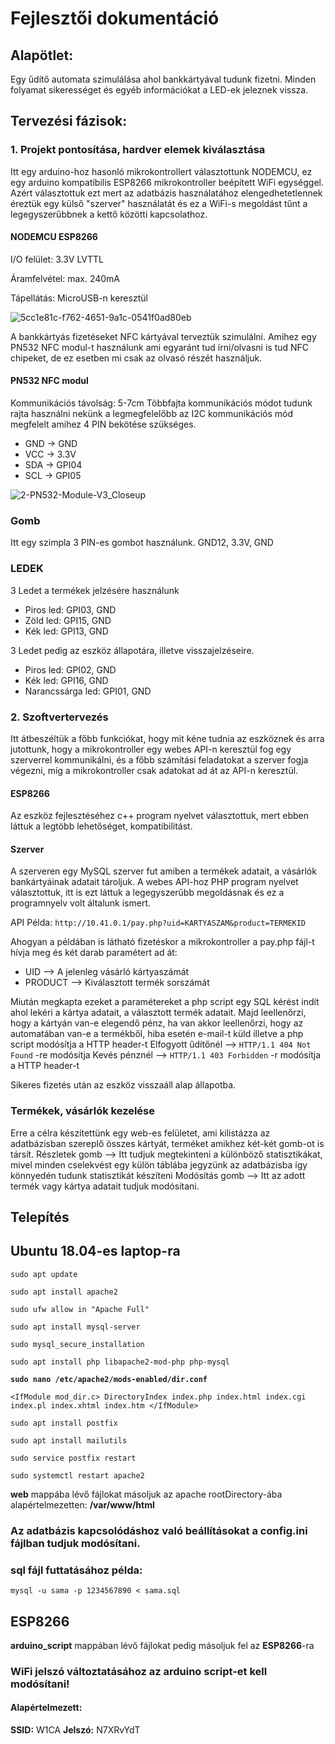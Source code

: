 # Fejlesztői dokumentáció
## Alapötlet:
Egy űdítő automata szimulálása ahol bankkártyával tudunk fizetni. Minden folyamat sikerességet és egyéb információkat a LED-ek jeleznek vissza.

## Tervezési fázisok:
### 1. Projekt pontosítása, hardver elemek kiválasztása
Itt egy arduino-hoz hasonló mikrokontrollert választottunk NODEMCU, ez egy arduino kompatibilis ESP8266 mikrokontroller beépített WiFi egységgel.
Azért választottuk ezt mert az adatbázis használatához elengedhetetlennek éreztük egy külső "szerver" használatát és ez a WiFi-s megoldást tűnt a legegyszerűbbnek a kettő közötti kapcsolathoz.

#### NODEMCU ESP8266
I/O felület: 3.3V LVTTL

Áramfelvétel: max. 240mA

Tápellátás: MicroUSB-n keresztül

![5cc1e81c-f762-4651-9a1c-0541f0ad80eb](https://user-images.githubusercontent.com/44652322/72210579-bfd39800-34bd-11ea-9423-5f36f5c8bac9.jpg)


A bankkártyás fizetéseket NFC kártyával terveztük szimulálni. 
Amihez egy PN532 NFC modul-t használunk ami egyaránt tud írni/olvasni is tud NFC chipeket, de ez esetben mi csak az olvasó részét használjuk.

#### PN532 NFC modul
Kommunikációs távolság: 5-7cm
Többfajta kommunikációs módot tudunk rajta használni nekünk a legmegfelelőbb az I2C kommunikációs mód megfelelt amihez 4 PIN bekötése szükséges.

- GND -> GND
- VCC -> 3.3V
- SDA -> GPI04
- SCL -> GPI05

![2-PN532-Module-V3_Closeup](https://user-images.githubusercontent.com/44652322/72210637-a717b200-34be-11ea-8b54-fa8020fbdaca.jpg)


### Gomb
Itt egy szimpla 3 PIN-es gombot használunk.
GND12, 3.3V, GND


### LEDEK
3 Ledet a termékek jelzésére használunk 
- Piros led: GPI03, GND
- Zöld led: GPI15, GND
- Kék led: GPI13, GND


3 Ledet pedig az eszköz állapotára, illetve visszajelzéseire.
- Piros led: GPI02, GND
- Kék led: GPI16, GND
- Narancssárga led: GPI01, GND

### 2. Szoftvertervezés
Itt átbeszéltük a főbb funkciókat, hogy mit kéne tudnia az eszköznek és arra jutottunk, hogy a mikrokontroller egy webes API-n keresztül fog egy szerverrel kommunikálni,
és a főbb számítási feladatokat a szerver fogja végezni, míg a mikrokontroller csak adatokat ad át az API-n keresztül.
#### ESP8266 
Az eszköz fejlesztéséhez c++ program nyelvet választottuk, mert ebben láttuk a legtöbb lehetőséget, kompatibilitást.
#### Szerver
A szerveren egy MySQL szerver fut amiben a termékek adatait, a vásárlók bankártyáinak adatait tároljuk.
A webes API-hoz PHP program nyelvet választottuk, itt is ezt láttuk a legegyszerűbb megoldásnak és ez a programnyelv volt általunk ismert.

API Példa:
`http://10.41.0.1/pay.php?uid=KARTYASZAM&product=TERMEKID`

Ahogyan a példában is látható fizetéskor a mikrokontroller a pay.php fájl-t hívja meg és két darab paramétert ad át:
- UID --> A jelenleg vásárló kártyaszámát
- PRODUCT --> Kiválasztott termék sorszámát

Miután megkapta ezeket a paramétereket a php script egy SQL kérést indít ahol lekéri a kártya adatait, a választott termék adatait.
Majd leellenőrzi, hogy a kártyán van-e elegendő pénz, ha van akkor leellenőrzi, hogy az automatában van-e a termékből, hiba esetén e-mail-t küld illetve
a php script modósítja a HTTP header-t
Elfogyott űdítőnél --> `HTTP/1.1 404 Not Found` -re modósítja
Kevés pénznél --> `HTTP/1.1 403 Forbidden` -r modósítja a HTTP header-t

Sikeres fizetés után az eszköz visszaáll alap állapotba.

### Termékek, vásárlók kezelése
Erre a célra készítettünk egy web-es felületet, ami kilistázza az adatbázisban szereplő összes kártyát, terméket amikhez két-két gomb-ot is társít.
Részletek gomb --> Itt tudjuk megtekinteni a különböző statisztikákat, mivel minden cselekvést egy külön táblába jegyzünk az adatbázisba így könnyedén tudunk statisztikát készíteni
Modósítás gomb --> Itt az adott termék vagy kártya adatait tudjuk modósítani.

## Telepítés
## Ubuntu 18.04-es laptop-ra
`sudo apt update`

`sudo apt install apache2`

`sudo ufw allow in "Apache Full"`

`sudo apt install mysql-server`

`sudo mysql_secure_installation`

`sudo apt install php libapache2-mod-php php-mysql`

**`sudo nano /etc/apache2/mods-enabled/dir.conf`**

`<IfModule mod_dir.c>
    DirectoryIndex index.php index.html index.cgi index.pl index.xhtml index.htm
</IfModule>`


`sudo apt install postfix`

`sudo apt install mailutils`

`sudo service postfix restart`



`sudo systemctl restart apache2`


**web** mappába lévő fájlokat másoljuk az apache rootDirectory-ába alapértelmezetten: **/var/www/html**

### Az adatbázis kapcsolódáshoz való beállításokat a **config.ini** fájlban tudjuk modósítani.
### sql fájl futtatásához példa:
`mysql -u sama -p 1234567890 < sama.sql`

## ESP8266

**arduino_script** mappában lévő fájlokat pedig másoljuk fel az **ESP8266**-ra

### WiFi jelszó változtatásához az arduino script-et kell modósítani!
#### Alapértelmezett:
**SSID:** W1CA
**Jelszó:** N7XRvYdT
